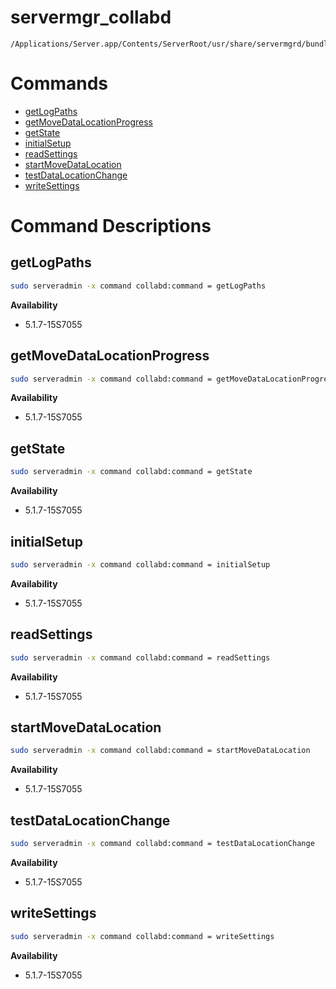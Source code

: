 # servermgr_collabd

```console
/Applications/Server.app/Contents/ServerRoot/usr/share/servermgrd/bundles/servermgr_collabd.bundle/Contents/MacOS/servermgr_collabd
```

# Commands

* [getLogPaths](https://github.com/erikberglund/servermgr_commands/blob/master/servermgr_collabd.md#getlogpaths)
* [getMoveDataLocationProgress](https://github.com/erikberglund/servermgr_commands/blob/master/servermgr_collabd.md#getmovedatalocationprogress)
* [getState](https://github.com/erikberglund/servermgr_commands/blob/master/servermgr_collabd.md#getstate)
* [initialSetup](https://github.com/erikberglund/servermgr_commands/blob/master/servermgr_collabd.md#initialsetup)
* [readSettings](https://github.com/erikberglund/servermgr_commands/blob/master/servermgr_collabd.md#readsettings)
* [startMoveDataLocation](https://github.com/erikberglund/servermgr_commands/blob/master/servermgr_collabd.md#startmovedatalocation)
* [testDataLocationChange](https://github.com/erikberglund/servermgr_commands/blob/master/servermgr_collabd.md#testdatalocationchange)
* [writeSettings](https://github.com/erikberglund/servermgr_commands/blob/master/servermgr_collabd.md#writesettings)

# Command Descriptions

## getLogPaths

```bash
sudo serveradmin -x command collabd:command = getLogPaths
```

**Availability**
* 5.1.7-15S7055

## getMoveDataLocationProgress

```bash
sudo serveradmin -x command collabd:command = getMoveDataLocationProgress
```

**Availability**
* 5.1.7-15S7055

## getState

```bash
sudo serveradmin -x command collabd:command = getState
```

**Availability**
* 5.1.7-15S7055

## initialSetup

```bash
sudo serveradmin -x command collabd:command = initialSetup
```

**Availability**
* 5.1.7-15S7055

## readSettings

```bash
sudo serveradmin -x command collabd:command = readSettings
```

**Availability**
* 5.1.7-15S7055

## startMoveDataLocation

```bash
sudo serveradmin -x command collabd:command = startMoveDataLocation
```

**Availability**
* 5.1.7-15S7055

## testDataLocationChange

```bash
sudo serveradmin -x command collabd:command = testDataLocationChange
```

**Availability**
* 5.1.7-15S7055

## writeSettings

```bash
sudo serveradmin -x command collabd:command = writeSettings
```

**Availability**
* 5.1.7-15S7055

